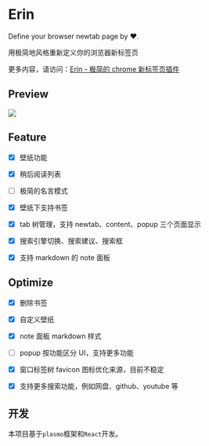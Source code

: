 # Erin

Define your browser newtab page by ❤️.

用极简地风格重新定义你的浏览器新标签页

更多内容，请访问：[Erin - 极简的 chrome 新标签页插件](https://erin-homepage.vercel.app/)



## Preview

![](https://i.imgur.com/MF3jWNF.jpeg)

## Feature

- [x] 壁纸功能

- [x] 稍后阅读列表

- [ ] 极简的名言模式

- [x] 壁纸下支持书签

- [x] tab 树管理，支持 newtab、content、popup 三个页面显示

- [x] 搜索引擎切换、搜索建议、搜索框

- [x] 支持 markdown 的 note 面板

  



## Optimize

- [x] 删除书签
- [x]  自定义壁纸
- [x] note 面板 markdown 样式
- [ ] popup 按功能区分 UI，支持更多功能
- [x] 窗口标签树 favicon 图标优化来源，目前不稳定
- [x] 支持更多搜索功能，例如网盘、github、youtube 等


## 开发

本项目基于`plasmo`框架和`React`开发。
